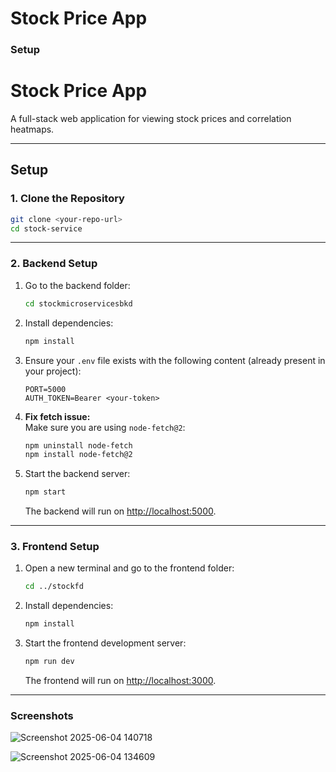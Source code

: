 # Stock Price App

### Setup
# Stock Price App

A full-stack web application for viewing stock prices and correlation heatmaps.

---

## Setup

### 1. Clone the Repository

```sh
git clone <your-repo-url>
cd stock-service
```

---

### 2. Backend Setup

1. Go to the backend folder:
    ```sh
    cd stockmicroservicesbkd
    ```

2. Install dependencies:
    ```sh
    npm install
    ```

3. Ensure your `.env` file exists with the following content (already present in your project):
    ```
    PORT=5000
    AUTH_TOKEN=Bearer <your-token>
    ```

4. **Fix fetch issue:**  
   Make sure you are using `node-fetch@2`:
    ```sh
    npm uninstall node-fetch
    npm install node-fetch@2
    ```

5. Start the backend server:
    ```sh
    npm start
    ```
    The backend will run on [http://localhost:5000](http://localhost:5000).

---

### 3. Frontend Setup

1. Open a new terminal and go to the frontend folder:
    ```sh
    cd ../stockfd
    ```

2. Install dependencies:
    ```sh
    npm install
    ```

3. Start the frontend development server:
    ```sh
    npm run dev
    ```
    The frontend will run on [http://localhost:3000](http://localhost:3000).

---


### Screenshots

![Screenshot 2025-06-04 140718](https://github.com/user-attachments/assets/80cd5e90-3593-4283-bbde-98e6b58ae1f3)

![Screenshot 2025-06-04 134609](https://github.com/user-attachments/assets/6ae0b1bb-70c5-40c2-b1a8-c5e8469ee071)

